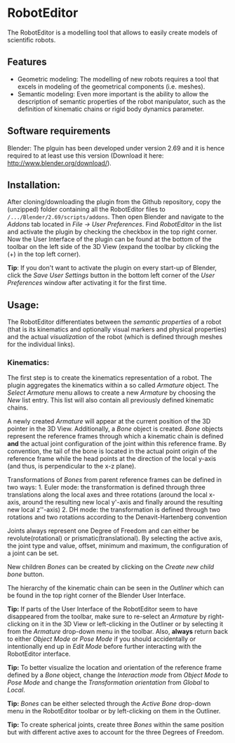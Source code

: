 #  RobotEditor

The RobotEditor is a modelling tool that allows to easily create models of scientific robots.

## Features

   * Geometric modeling: The modelling of new robots requires a tool that excels in modeling of the geometrical components (i.e. meshes).
   * Semantic modeling: Even more important is the ability to allow the description of semantic properties of the robot manipulator, such as the definition of kinematic chains or rigid body dynamics parameter.
	
	
## Software requirements

Blender: The plguin has been developed under version 2.69 and it is hence required to at least use this version (Download it here: http://www.blender.org/download/).
	
## Installation:
After cloning/downloading the plugin from the Github repository, copy the (unzipped) folder containing all the RobotEditor files to `/.../Blender/2.69/scripts/addons`. Then open Blender and navigate to the *Addons* tab
located in *File -> User Preferences*. Find *RobotEditor* in the list and activate the plugin by checking the checkbox in the top right corner.
Now the User Interface of the plugin can be found at the bottom of the toolbar on the left side of the 3D View (expand the toolbar by clicking the (+) in the top left corner).


**Tip**: If you don't want to activate the plugin on every start-up of Blender,
click the *Save User Settings* button in the bottom left corner of the *User Preferences* window after activating it for the first time.


## Usage:
The RobotEditor differentiates between the *semantic properties* of a robot (that is its kinematics and optionally visual markers and physical properties) and the actual *visualization* of the robot (which is defined through meshes for the individual links).

### Kinematics:
The first step is to create the kinematics representation of a robot. The plugin aggregates the kinematics within a so called *Armature* object. The *Select Armature* menu allows to create a new *Armature* by choosing the *New* list entry.
This list will also contain all previously defined kinematic chains.

A newly created *Armature* will appear at the current position of the 3D pointer in the 3D View. Additionally, a *Bone* object is created. *Bone* objects represent the reference frames through which a kinematic chain
is defined **and** the actual joint configuration of the joint within this reference frame. By convention, the tail of the bone is located in the actual point origin of the reference frame while the head points at the direction of the local y-axis (and thus, is perpendicular to the x-z plane).

Transformations of *Bones* from parent reference frames can be defined in two ways:
	1. Euler mode: the transformation is defined through three translations along the local axes and three rotations (around the local x-axis, around the resulting new local y'-axis and finally around the resulting new local z''-axis)
	2. DH mode: the transformation is defined through two rotations and two rotations according to the Denavit-Hartenberg convention 

Joints always represent one Degree of Freedom and can either be revolute(rotational) or prismatic(translational). By selecting the active axis, the joint type and value, offset, minimum and maximum, the configuration of a joint can be set.

New children *Bones* can be created by clicking on the *Create new child bone* button.

The hierarchy of the kinematic chain can be seen in the *Outliner* which can be found in the top right corner of the Blender User Interface.

**Tip:** If parts of the User Interface of the RobotEditor seem to have disappeared from the toolbar, make sure to re-select an *Armature* by right-clicking on it in the 3D View or left-clicking in the Outliner or by selecting it from the *Armature* drop-down menu in the toolbar. Also, **always** return back to either *Object Mode* or *Pose Mode* if you should accidentally or intentionally end up in *Edit Mode* before further interacting with the RobotEditor interface.

**Tip:** To better visualize the location and orientation of the reference frame defined by a *Bone* object, change the *Interaction mode* from *Object Mode* to *Pose Mode* and change the *Transformation orientation* from *Global* to *Local*.

**Tip:** 
*Bones* can be either selected through the *Active Bone* drop-down menu in the RobotEditor toolbar or by left-clicking on them in the Outliner.


**Tip:** To create spherical joints, create three *Bones* within the same position but with different active axes to account for the three Degrees of Freedom.
